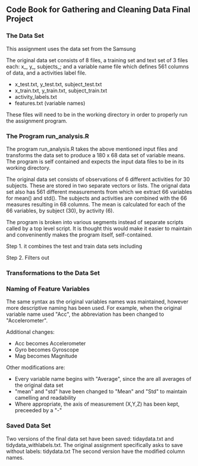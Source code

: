 
## Code Book for Gathering and Cleaning Data Final Project

### The Data Set
This assignment uses the data set from the Samsung 

The original data set consists of 8 files, a training set and text set of 3 files each: x_, y_, subjects_; and a variable name file which defines 561 columns of data, and a activities label file.

- x_test.txt, y_test.txt, subject_test.txt
- x_train.txt, y_train.txt, subject_train.txt
- activity_labels.txt
- features.txt (variable names)

These files will need to be in the working directory in order to properly run the assignment program.

### The Program run_analysis.R

The program run_analysis.R takes the above mentioned input files and transforms the data set to produce a 180 x 68 data set of variable means. The program is self contained and expects the input data files to be in its working directory.

The original data set consists of observations of 6 different activities for 30 subjects.  These are stored in two separate vectors or lists.  The orignal data set also has 561 different measurements from which we extract 66 variables for mean() and std(). The subjects and activities are combined with the 66 measures resulting in 68 columns. The mean is calculated for each of the 66 variables, by subject (30), by activity (6).

The program is broken into various segments instead of separate scripts called by a top level script. It is thought this would make it easier to maintain and conveninently makes the program itself, self-contained.

Step 1. it combines the test and train data sets including 

Step 2. Filters out


### Transformations to the Data Set

### Naming of Feature Variables

The same syntax as the original variables names was maintained, however more descriptive naming has been
used. For example, when the original variable name used "Acc", the abbreviation has been changed
to "Accelerometer".

Additional changes:
- Acc becomes Accelerometer
- Gyro becomes Gyroscope
- Mag becomes Magnitude

Other modifications are:
- Every variable name begins with "Average", since the are all averages of the original data set
- "mean" and "std" have been changed to "Mean" and "Std" to maintain camelling and readability
- Where appropriate, the axis of measurement (X,Y,Z) has been kept, preceeded by a "-"

### Saved Data Set

Two versions of the final data set have been saved: tidaydata.txt and tidydata_withlabels.txt.
The original assignment specifically asks to save without labels: tidydata.txt
The second version have the modified column names.
